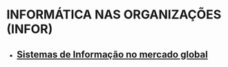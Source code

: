 # INFORMÁTICA NAS ORGANIZAÇÕES (INFOR)

* ## [Sistemas de Informação no mercado global](Presentation1/Home)
